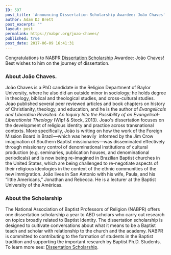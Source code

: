 ```yaml
---
ID: 597
post_title: 'Announcing Dissertation Scholarship Awardee: João Chaves'
author: Adam DJ Brett
post_excerpt: ""
layout: post
permalink: https://nabpr.org/joao-chaves/
published: true
post_date: 2017-06-09 16:41:31
---
```

<div>Congratulations to NABPR <a href="https://nabpr.org/disssertation/">Dissertation Scholarship</a> Awardee: João Chaves! Best wishes to him on the journey of dissertation.</div>

<div></div>

<h3>About João Chaves.</h3>

<div>João Chaves is a PhD candidate in the Religion Department of Baylor University, where he also did an outside minor in sociology; he holds degree in theology, biblical and theological studies, and cross-cultural studies. Joao published several peer reviewed articles and book chapters on history of Christianity, theology, and education, and he is the author of <i>Evangelicals and Liberation Revisited: An Inquiry Into the Possibility of an Evangelical-Liberationist Theology </i>(Wipf &amp; Stock, 2013). Joao's dissertation focuses on the development of religious identity and practice across transnational contexts. More specifically, João is writing on how the work of the Foreign Mission Board in Brazil—which was heavily  informed by the Jim Crow imagination of Southern Baptist missionaries—was disseminated effectively through missionary control of denominational institutions of cultural production (e.g. seminaries, publication houses, and denominational periodicals) and is now being re-imagined in Brazilian Baptist churches in the United States, which are being challenged to re-negotiate aspects of their religious ideologies in the context of the ethnic communities of the new immigration. João lives in San Antonio with his wife, Paula, and his “little Americans,” Jonathan and Rebecca. He is a lecturer at the Baptist University of the Américas.</div>

<div></div>

<h3>About the Scholarship</h3>

<div>The National Association of Baptist Professors of Religion (NABPR) offers one dissertation scholarship a year to ABD scholars who carry out research on topics broadly related to Baptist Identity. The dissertation scholarship is designed to cultivate conversations about what it means to be a Baptist teach and scholar with relationship to the church and the academy. NABPR is committed to contributing to the formation of students in the Baptist tradition and supporting the important research by Baptist Ph.D. Students. To learn more see: <a href="https://nabpr.org/disssertation/">Dissertation Scholarship</a>.</div>

<div></div>